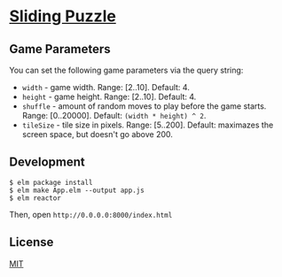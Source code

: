 # <a href="http://moroshko.github.io/sliding-puzzle" target="_blank">Sliding Puzzle</a>

## Game Parameters

You can set the following game parameters via the query string:

* `width` - game width. Range: [2..10]. Default: 4.
* `height` - game height. Range: [2..10]. Default: 4.
* `shuffle` - amount of random moves to play before the game starts. Range: [0..20000]. Default: `(width * height) ^ 2`.
* `tileSize` - tile size in pixels. Range: [5..200]. Default: maximazes the screen space, but doesn't go above 200.

## Development

```shell
$ elm package install
$ elm make App.elm --output app.js
$ elm reactor
```

Then, open `http://0.0.0.0:8000/index.html`

## License

[MIT](http://moroshko.mit-license.org)
